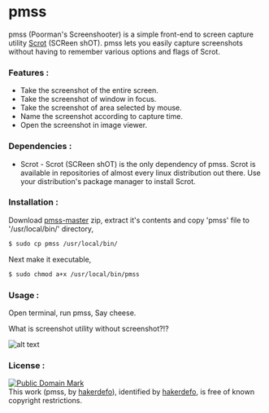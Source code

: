 # pmss
pmss (Poorman's Screenshooter) is a simple front-end to screen capture utility [Scrot] (SCReen shOT). pmss lets you easily capture screenshots without having to remember various options and flags of Scrot.


### Features :

  - Take the screenshot of the entire screen.
  - Take the screenshot of window in focus.
  - Take the screenshot of area selected by mouse.
  - Name the screenshot according to capture time.
  - Open the screenshot in image viewer.


### Dependencies :

 - Scrot - Scrot (SCReen shOT) is the only dependency of pmss. Scrot is available in repositories of almost every linux distribution out there. Use your distribution's package manager to install Scrot.


### Installation :

Download [pmss-master] zip, extract it's contents and copy 'pmss' file to '/usr/local/bin/' directory,
```sh
$ sudo cp pmss /usr/local/bin/
```
Next make it executable,
```sh
$ sudo chmod a+x /usr/local/bin/pmss
```


### Usage :

Open terminal, run pmss, Say cheese.

What is screenshot utility without screenshot?!?

![alt text](http://i.imgur.com/U1dQY8Q.png "pmss")


### License :

[![Public Domain Mark](http://i.creativecommons.org/p/mark/1.0/88x31.png)](http://creativecommons.org/publicdomain/mark/1.0/)  
This work (<span property="dct:title">pmss</span>, by [<span property="dct:title">hakerdefo</span>](https://github.com/hakerdefo/pmss)), identified by [<span property="dct:title">hakerdefo</span>](https://hakerdefo.blogspot.com), is free of known copyright restrictions.


[Scrot]:http://freecode.com/projects/scrot
[pmss-master]:https://github.com/hakerdefo/pmss/archive/master.zip
